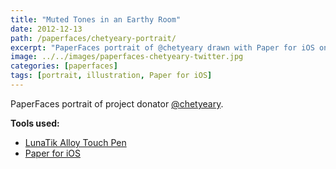 ```yaml
---
title: "Muted Tones in an Earthy Room"
date: 2012-12-13
path: /paperfaces/chetyeary-portrait/
excerpt: "PaperFaces portrait of @chetyeary drawn with Paper for iOS on an iPad."
image: ../../images/paperfaces-chetyeary-twitter.jpg
categories: [paperfaces]
tags: [portrait, illustration, Paper for iOS]
---
```


PaperFaces portrait of project donator [@chetyeary](https://twitter.com/chetyeary).

**Tools used:**

- [LunaTik Alloy Touch Pen](https://www.amazon.com/gp/product/B00821TR7G/ref=as_li_ss_tl?ie=UTF8&tag=mademist-20&linkCode=as2&camp=1789&creative=390957&creativeASIN=B00821TR7G)
- [Paper for iOS](https://paper.bywetransfer.com/)

